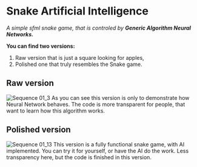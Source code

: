 # Snake Artificial Intelligence
*A simple sfml snake game, that is controled by **Generic Algorithm Neural Networks.***

**You can find two versions:**
1. Raw version that is just a square looking for apples,
2. Polished one that truly resembles the Snake game.

## Raw version
![Sequence 01_3](https://user-images.githubusercontent.com/97810330/163857136-45bc5b23-b64c-4336-946e-2757410fe321.gif)
As you can see this version is only to demonstrate how Neural Network behaves.
The code is more transparent for people, that want to learn how this algorithm works.

## Polished version
![Sequence 01_13](https://user-images.githubusercontent.com/97810330/178528815-aae5d768-ff64-4f4a-9374-d43e05787239.gif)
This version is a fully functional snake game, with AI implemented. You can try it for yourself, or have the AI do the work.
Less transparency here, but the code is finished in this version.
